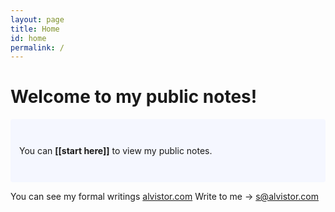 ```yaml
---
layout: page
title: Home
id: home
permalink: /
---
```


# Welcome to my public notes!

<p style="padding: 3em 1em; background: #f5f7ff; border-radius: 4px;">
  You can <span style="font-weight: bold">[[start here]]</span> to view my public notes.
</p>

You can see my formal writings <a href="https://alvistor.com">alvistor.com</a>
Write to me -> s@alvistor.com

<style>
  .wrapper {
    max-width: 46em;
  }
</style>
